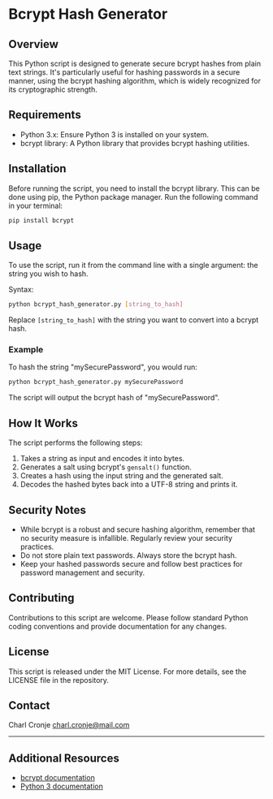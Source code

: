 
# Bcrypt Hash Generator

## Overview
This Python script is designed to generate secure bcrypt hashes from plain text strings. It's particularly useful for hashing passwords in a secure manner, using the bcrypt hashing algorithm, which is widely recognized for its cryptographic strength.

## Requirements
- Python 3.x: Ensure Python 3 is installed on your system.
- bcrypt library: A Python library that provides bcrypt hashing utilities.

## Installation
Before running the script, you need to install the bcrypt library. This can be done using pip, the Python package manager. Run the following command in your terminal:

```bash
pip install bcrypt
```

## Usage
To use the script, run it from the command line with a single argument: the string you wish to hash.

Syntax:

```bash
python bcrypt_hash_generator.py [string_to_hash]
```

Replace `[string_to_hash]` with the string you want to convert into a bcrypt hash.

### Example
To hash the string "mySecurePassword", you would run:

```bash
python bcrypt_hash_generator.py mySecurePassword
```

The script will output the bcrypt hash of "mySecurePassword".

## How It Works
The script performs the following steps:
1. Takes a string as input and encodes it into bytes.
2. Generates a salt using bcrypt's `gensalt()` function.
3. Creates a hash using the input string and the generated salt.
4. Decodes the hashed bytes back into a UTF-8 string and prints it.

## Security Notes
- While bcrypt is a robust and secure hashing algorithm, remember that no security measure is infallible. Regularly review your security practices.
- Do not store plain text passwords. Always store the bcrypt hash.
- Keep your hashed passwords secure and follow best practices for password management and security.

## Contributing
Contributions to this script are welcome. Please follow standard Python coding conventions and provide documentation for any changes.

## License
This script is released under the MIT License. For more details, see the LICENSE file in the repository.

## Contact
Charl Cronje
charl.cronje@mail.com

---

## Additional Resources
- [bcrypt documentation](https://pypi.org/project/bcrypt/)
- [Python 3 documentation](https://docs.python.org/3/)

